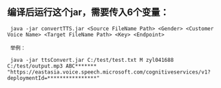 ## 编译后运行这个jar，需要传入6个变量：

     java -jar convertTTS.jar <Source FileName Path> <Gender> <Customer Voice Name> <Target FileName Path> <Key> <Endpoint>

     举例：

     java -jar ttsConvert.jar C:/test/test.txt M zyl041688 C:/test/output.mp3 ABC******* "https://eastasia.voice.speech.microsoft.com/cognitiveservices/v1?deploymentId=****************"